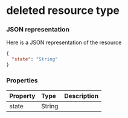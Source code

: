 # deleted resource type



### JSON representation

Here is a JSON representation of the resource

<!-- {
  "blockType": "resource",
  "optionalProperties": [

  ],
  "@odata.type": "microsoft.graph.deleted"
}-->

```json
{
  "state": "String"
}

```
### Properties
| Property	   | Type	|Description|
|:---------------|:--------|:----------|
|state|String||

<!-- uuid: b5044175-69fa-4a3e-ada3-127def0762c8
2015-10-15 16:49:28 UTC -->
<!-- {
  "type": "#page.annotation",
  "description": "deleted resource",
  "keywords": "",
  "section": "documentation",
  "tocPath": ""
}-->